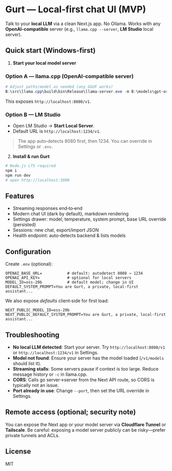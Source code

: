 # Gurt — Local‑first chat UI (MVP)

Talk to your **local LLM** via a clean Next.js app. No Ollama. Works with any **OpenAI‑compatible** server (e.g., `llama.cpp --server`, **LM Studio** local server).

## Quick start (Windows‑first)

1) **Start your local model server**

### Option A — llama.cpp (OpenAI‑compatible server)
```powershell
# Adjust paths/model as needed (any GGUF works)
B:\src\llama.cpp\build\bin\Release\llama-server.exe -m B:\models\gpt-oss-20b\gpt-oss-20b.f16.gguf --ctx-size 8192 --n-gpu-layers 18 --host 127.0.0.1 --port 8080
```
This exposes `http://localhost:8080/v1`.

### Option B — LM Studio
- Open LM Studio → **Start Local Server**.  
- Default URL is `http://localhost:1234/v1`.

> The app auto‑detects 8080 first, then 1234. You can override in Settings or `.env`.

2) **Install & run Gurt**
```powershell
# Node.js LTS required
npm i
npm run dev
# open http://localhost:3000
```

## Features
- Streaming responses end‑to‑end
- Modern chat UI (dark by default), markdown rendering
- Settings drawer: model, temperature, system prompt, base URL override (persisted)
- Sessions: new chat, export/import JSON
- Health endpoint: auto‑detects backend & lists models

## Configuration
Create `.env` (optional):
```
OPENAI_BASE_URL=           # default: autodetect 8080 → 1234
OPENAI_API_KEY=            # optional for local servers
MODEL_ID=oss-20b           # default model; change in UI
DEFAULT_SYSTEM_PROMPT=You are Gurt, a private, local-first assistant...
```

We also expose *defaults* client‑side for first load:
```
NEXT_PUBLIC_MODEL_ID=oss-20b
NEXT_PUBLIC_DEFAULT_SYSTEM_PROMPT=You are Gurt, a private, local-first assistant...
```

## Troubleshooting
- **No local LLM detected**: Start your server. Try `http://localhost:8080/v1` or `http://localhost:1234/v1` in Settings.
- **Model not found**: Ensure your server has the model loaded (`/v1/models` should list it).
- **Streaming stalls**: Some servers pause if context is too large. Reduce message history or `-c` in llama.cpp.
- **CORS**: Calls go server→server from the Next API route, so CORS is typically not an issue.
- **Port already in use**: Change `--port`, then set the URL override in Settings.

## Remote access (optional; security note)
You can expose the Next app or your model server via **Cloudflare Tunnel** or **Tailscale**. Be careful: exposing a model server publicly can be risky—prefer private tunnels and ACLs.

## License
MIT
